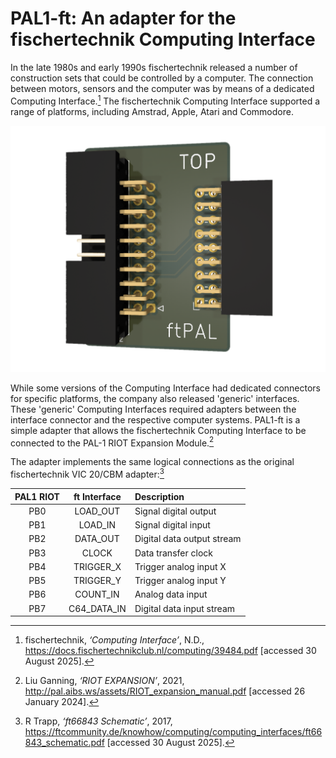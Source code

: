 # PAL1-ft: An adapter for the fischertechnik Computing Interface

In the late 1980s and early 1990s fischertechnik released a number of construction sets that could be controlled by a computer. The connection between motors, sensors and the computer was by means of a dedicated Computing Interface.[^1] The fischertechnik Computing Interface supported a range of platforms, including Amstrad, Apple, Atari and Commodore.

![PAL-1 ftPAL gadget render](https://github.com/dimitrit/pal1gadgets/blob/main/ft/docs/figures/ftPAL.png?raw=true)

While some versions of the Computing Interface had dedicated connectors for specific platforms, the company also released 'generic' interfaces. These 'generic' Computing Interfaces required adapters between the interface connector and the respective computer systems. PAL1-ft is a simple adapter that allows the fischertechnik Computing Interface to be connected to the PAL-1 RIOT Expansion Module.[^2]

The adapter implements the same logical connections as the original fischertechnik VIC 20/CBM adapter:[^3]

| PAL1 RIOT | ft Interface | Description |
| :-------: | :----------: | :---------- |
| PB0       | LOAD_OUT     | Signal digital output |
| PB1       | LOAD_IN      | Signal digital input |
| PB2       | DATA_OUT     | Digital data output  stream |
| PB3       | CLOCK        | Data transfer clock |
| PB4       | TRIGGER_X    | Trigger analog input X |
| PB5       | TRIGGER_Y    | Trigger analog input Y |
| PB6       | COUNT_IN     | Analog data input |
| PB7       | C64_DATA_IN  | Digital data input stream |

[^1]: fischertechnik, _‘Computing Interface’_, N.D., <https://docs.fischertechnikclub.nl/computing/39484.pdf> [accessed 30 August 2025].
[^2]: Liu Ganning, _‘RIOT EXPANSION’_, 2021, <http://pal.aibs.ws/assets/RIOT_expansion_manual.pdf> [accessed 26 January 2024].
[^3]: R Trapp, _‘ft66843 Schematic’_, 2017, <https://ftcommunity.de/knowhow/computing/computing_interfaces/ft66843_schematic.pdf> [accessed 30 August 2025].